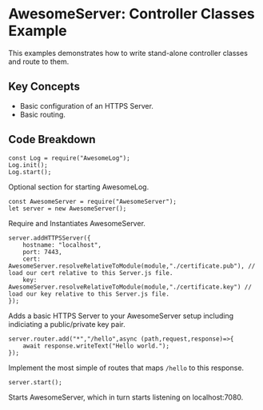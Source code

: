 # AwesomeServer: Controller Classes Example

This examples demonstrates how to write stand-alone controller classes and route to them.

## Key Concepts

 - Basic configuration of an HTTPS Server.
 - Basic routing.

## Code Breakdown

```
const Log = require("AwesomeLog");
Log.init();
Log.start();
```

Optional section for starting AwesomeLog.

```
const AwesomeServer = require("AwesomeServer");
let server = new AwesomeServer();
```

Require and Instantiates AwesomeServer.

```
server.addHTTPSServer({
	hostname: "localhost",
	port: 7443,
	cert: AwesomeServer.resolveRelativeToModule(module,"./certificate.pub"), // load our cert relative to this Server.js file.
	key: AwesomeServer.resolveRelativeToModule(module,"./certificate.key") // load our key relative to this Server.js file.
});
```

Adds a basic HTTPS Server to your AwesomeServer setup including indiciating a public/private key pair.

```
server.router.add("*","/hello",async (path,request,response)=>{
	await response.writeText("Hello world.");
});
```

Implement the most simple of routes that maps `/hello` to this response.

```
server.start();
```

Starts AwesomeServer, which in turn starts listening on localhost:7080.
